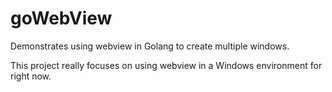 # goWebView
Demonstrates using webview in Golang to create multiple windows.

This project really focuses on using webview in a Windows environment for
right now.
